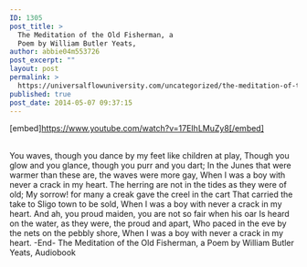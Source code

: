 ```yaml
---
ID: 1305
post_title: >
  The Meditation of the Old Fisherman, a
  Poem by William Butler Yeats,
author: abbie04m553726
post_excerpt: ""
layout: post
permalink: >
  https://universalflowuniversity.com/uncategorized/the-meditation-of-the-old-fisherman-a-poem-by-william-butler-yeats/
published: true
post_date: 2014-05-07 09:37:15
---
```

[embed]https://www.youtube.com/watch?v=17EIhLMuZy8[/embed]</br></br>
<p>You waves, though you dance by my feet like children at play,
Though you glow and you glance, though you purr and you dart;
In the Junes that were warmer than these are, the waves were more gay,
When I was a boy with never a crack in my heart.
The herring are not in the tides as they were of old;
My sorrow! for many a creak gave the creel in the cart
That carried the take to Sligo town to be sold,
When I was a boy with never a crack in my heart.
And ah, you proud maiden, you are not so fair when his oar
Is heard on the water, as they were, the proud and apart,
Who paced in the eve by the nets on the pebbly shore,
When I was a boy with never a crack in my heart.
-End-
The Meditation of the Old Fisherman, a Poem by William Butler Yeats, Audiobook </p>